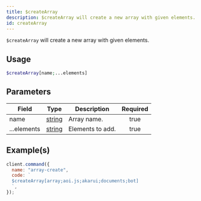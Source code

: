 ```yaml
---
title: $createArray
description: $createArray will create a new array with given elements.
id: createArray
---
```


`$createArray` will create a new array with given elements.

## Usage

```php
$createArray[name;...elements]
```

## Parameters

| Field       | Type                                                                                              | Description      | Required |
| ----------- | ------------------------------------------------------------------------------------------------- | ---------------- | :------: |
| name        | [string](https://developer.mozilla.org/en-US/docs/Web/JavaScript/Reference/Global_Objects/String) | Array name.      |   true   |
| ...elements | [string](https://developer.mozilla.org/en-US/docs/Web/JavaScript/Reference/Global_Objects/String) | Elements to add. |   true   |

## Example(s)

```javascript
client.command({
  name: "array-create",
  code: `
  $createArray[array;aoi.js;akarui;documents;bot]
  `,
});
```
